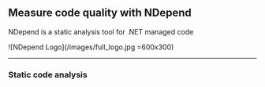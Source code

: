 ## Measure code quality with NDepend

NDepend is a static analysis tool for .NET managed code

![NDepend Logo](/images/full_logo.jpg =600x300)

---

### Static code analysis
